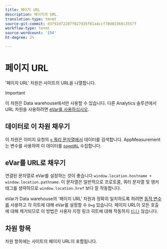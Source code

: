 ```yaml
---
title: 페이지 URL
description: 페이지의 URL.
translation-type: tm+mt
source-git-commit: d3f92d72207f027d35f81a4ccf70d01569c3557f
workflow-type: tm+mt
source-wordcount: '154'
ht-degree: 2%

---
```



# 페이지 URL

&#39;페이지 URL&#39; 차원은 사이트의 URL을 나열합니다.

>[!IMPORTANT]
>
>이 차원은 Data warehouse에서만 사용할 수 있습니다. 다른 Analytics 솔루션에서 URL 차원을 사용하려면 [eVar를 사용하십시오](evar.md).

## 데이터로 이 차원 채우기

이 차원은 이미지 요청의 [`g` 쿼리 문자열에서](/help/implement/validate/query-parameters.md) 데이터를 검색합니다. AppMeasurement는 변수를 사용하여 이 데이터를 [`pageURL`](/help/implement/vars/page-vars/pageurl.md) 수집합니다.

## eVar를 URL로 채우기

연결된 문자열로 eVar를 설정하는 것이 좋습니다 `window.location.hostname + window.location.pathname`. 이 문자열은 일반적으로 프로토콜, 쿼리 문자열 및 앵커 태그를 생략하므로 `window.location.href` 보다 잘 작동합니다.

eVar가 Data warehouse의 &#39;페이지 URL&#39; 차원과 정확히 일치하도록 하려면 [동적 변수를](/help/implement/vars/page-vars/dynamic-variables.md) 사용하고 각 히트에 대해 eVar를 설정할 수 `D=g` 있습니다. 페이지 URL이 모든 호출에 대해 제거되므로 이 방법은 사용자 지정 링크 히트에 대해 작동하지 [`tl()`](/help/implement/vars/functions/tl-method.md) 않습니다.

## 차원 항목

차원 항목에는 사이트의 페이지 URL이 포함됩니다.
